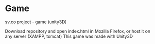 # Game
sv.co project - game (unity3D)

Download repository and open index.html in Mozilla Firefox, or host it on any server (XAMPP, tomcat) 
This game was made with Unity3D
